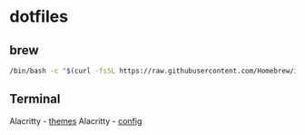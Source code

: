 # dotfiles
## brew
```sh
/bin/bash -c "$(curl -fsSL https://raw.githubusercontent.com/Homebrew/install/HEAD/install.sh)"
```
## Terminal
Alacritty - [themes](https://github.com/alacritty/alacritty-theme)
Alacritty - [config](https://alacritty.org/config-alacritty.html)
